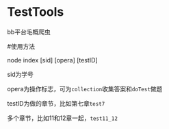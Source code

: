 # TestTools
bb平台毛概爬虫

#使用方法

node index [sid] [opera] [testID]

sid为学号

opera为操作标志，可为`collection`收集答案和`doTest`做题

testID为做的章节，比如第七章`test7`

多个章节，比如11和12章一起，`test11_12`

